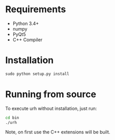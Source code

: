 # Requirements
- Python 3.4+
- numpy
- PyQt5
- C++ Compiler

# Installation

```python
sudo python setup.py install
```

# Running from source
To execute urh without installation, just run:
```bash
cd bin
./urh
```

Note, on first use the C++ extensions will be built.
